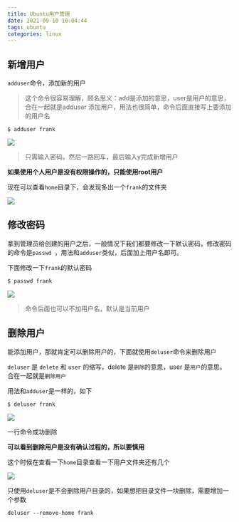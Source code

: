 ```yaml
---
title: Ubuntu用户管理
date: 2021-09-10 10:04:44
tags: ubuntu
categories: linux
---
```


## 新增用户
   `adduser`命令，添加新的用户
    
 > 这个命令很容易理解，顾名思义：add是添加的意思，user是用户的意思，合在一起就是adduser 添加用户，用法也很简单，命令后面直接写上要添加的用户名

```shell
$ adduser frank
```
![](https://p6-juejin.byteimg.com/tos-cn-i-k3u1fbpfcp/95cd310d121a4799b15471f1888ea85a~tplv-k3u1fbpfcp-zoom-1.image)

> 只需输入密码，然后一路回车，最后输入y完成新增用户

**如果使用个人用户是没有权限操作的，只能使用root用户**

现在可以查看`home`目录下，会发现多出一个`frank`的文件夹

![](https://p3-juejin.byteimg.com/tos-cn-i-k3u1fbpfcp/ec4f04cbd1924116a77c00ca6e3ae0fa~tplv-k3u1fbpfcp-zoom-1.image)
## 修改密码
拿到管理员给创建的用户之后，一般情况下我们都要修改一下默认密码，修改密码的命令是`passwd `，用法和`adduser`类似，后面加上用户名即可。

下面修改一下`frank`的默认密码
```shell
$ passwd frank
```
![](https://p3-juejin.byteimg.com/tos-cn-i-k3u1fbpfcp/baa2c183952e49ac923c87d98460327d~tplv-k3u1fbpfcp-zoom-1.image)

> 命令后面也可以不加用户名，默认是当前用户

## 删除用户
能添加用户，那就肯定可以删除用户的，下面就使用`deluser`命令来删除用户

`deluser` 是 `delete` 和 `user` 的缩写，delete 是`删除`的意思，user 是`用户`的意思。合在一起就是`删除用户`

用法和`adduser`是一样的，如下

```shell
$ deluser frank
```
![](https://p6-juejin.byteimg.com/tos-cn-i-k3u1fbpfcp/92d479e3746541139109ca67ec9fc40c~tplv-k3u1fbpfcp-zoom-1.image)

一行命令成功删除

**可以看到删除用户是没有确认过程的，所以要慎用**

这个时候在查看一下`home`目录查看一下用户文件夹还有几个
 
 ![](https://p3-juejin.byteimg.com/tos-cn-i-k3u1fbpfcp/ec4f04cbd1924116a77c00ca6e3ae0fa~tplv-k3u1fbpfcp-zoom-1.image)

只使用`deluser`是不会删除用户目录的，如果想把目录文件一块删除，需要增加一个参数

```shell
deluser --remove-home frank
```